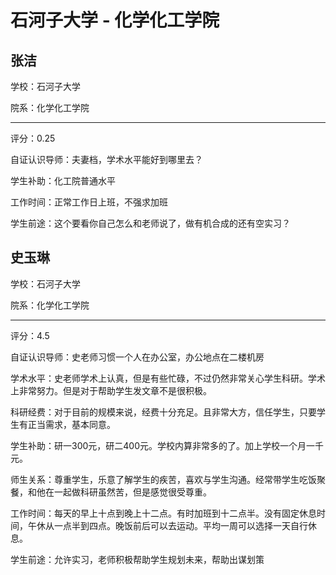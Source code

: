 # 石河子大学 - 化学化工学院

## 张洁

学校：石河子大学

院系：化学化工学院

* * *

评分：0.25

自证认识导师：夫妻档，学术水平能好到哪里去？

学生补助：化工院普通水平

工作时间：正常工作日上班，不强求加班

学生前途：这个要看你自己怎么和老师说了，做有机合成的还有空实习？

## 史玉琳

学校：石河子大学

院系：化学化工学院

* * *

评分：4.5

自证认识导师：史老师习惯一个人在办公室，办公地点在二楼机房

学术水平：史老师学术上认真，但是有些忙碌，不过仍然非常关心学生科研。学术上非常努力。但是对于帮助学生发文章不是很积极。

科研经费：对于目前的规模来说，经费十分充足。且非常大方，信任学生，只要学生有正当需求，基本同意。

学生补助：研一300元，研二400元。学校内算非常多的了。加上学校一个月一千元。

师生关系：尊重学生，乐意了解学生的疾苦，喜欢与学生沟通。经常带学生吃饭聚餐，和他在一起做科研虽然苦，但是感觉很受尊重。

工作时间：每天的早上十点到晚上十二点。有时加班到十二点半。没有固定休息时间，午休从一点半到四点。晚饭前后可以去运动。平均一周可以选择一天自行休息。

学生前途：允许实习，老师积极帮助学生规划未来，帮助出谋划策